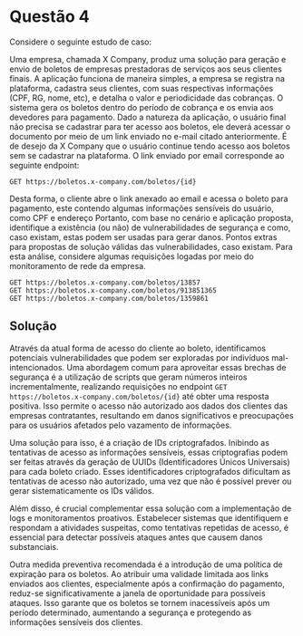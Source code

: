 # Questão 4

Considere o seguinte estudo de caso:

Uma empresa, chamada X Company, produz uma solução para geração e envio de boletos de empresas prestadoras de serviços aos seus clientes finais. A aplicação funciona de maneira simples, a empresa se registra na plataforma, cadastra seus clientes, com suas respectivas informações (CPF, RG, nome, etc), e detalha o valor e periodicidade das cobranças. O sistema gera os boletos dentro do período de cobrança e os envia aos devedores para pagamento. Dado a natureza da aplicação, o usuário final não precisa se cadastrar para ter acesso aos boletos, ele deverá acessar o documento por meio de um link enviado no e-mail citado anteriormente. É de desejo da X Company que o usuário continue tendo acesso aos boletos sem se cadastrar na plataforma. O link enviado por email corresponde ao seguinte endpoint:

```plaintext
GET https://boletos.x-company.com/boletos/{id}
```

Desta forma, o cliente abre o link anexado ao email e acessa o boleto para pagamento, este contendo algumas informações sensíveis do usuário, como CPF e endereço Portanto, com base no cenário e aplicação proposta, identifique a existência (ou não) de vulnerabilidades de segurança e como, caso existam, estas podem ser usadas para gerar danos. Pontos extras para propostas de solução válidas das vulnerabilidades, caso existam. Para esta análise, considere algumas requisições logadas por meio do monitoramento de rede da empresa.

```plaintext
GET https://boletos.x-company.com/boletos/13857 
GET https://boletos.x-company.com/boletos/913851365 
GET https://boletos.x-company.com/boletos/1359861
```

## Solução  

Através da atual forma de acesso do cliente ao boleto, identificamos potenciais vulnerabilidades que podem ser exploradas por indivíduos mal-intencionados. Uma abordagem comum para aproveitar essas brechas de segurança é a utilização de scripts que geram números inteiros incrementalmente, realizando requisições no endpoint `GET https://boletos.x-company.com/boletos/{id}` até obter uma resposta positiva. Isso permite o acesso não autorizado aos dados dos clientes das empresas contratantes, resultando em danos significativos e preocupações para os usuários afetados pelo vazamento de informações.

Uma solução para isso, é a criação de IDs criptografados. Inibindo as tentativas de acesso as informações sensíveis, essas criptografias podem ser feitas através da geração de UUIDs  (Identificadores Únicos Universais) para cada boleto criado. Esses identificadores criptografados dificultam as tentativas de acesso não autorizado, uma vez que não é possível prever ou gerar sistematicamente os IDs válidos.

Além disso, é crucial complementar essa solução com a implementação de logs e monitoramentos proativos. Estabelecer sistemas que identifiquem e respondam a atividades suspeitas, como tentativas repetidas de acesso, é essencial para detectar possíveis ataques antes que causem danos substanciais.

Outra medida preventiva recomendada é a introdução de uma política de expiração para os boletos. Ao atribuir uma validade limitada aos links enviados aos clientes, especialmente após a confirmação do pagamento, reduz-se significativamente a janela de oportunidade para possíveis ataques. Isso garante que os boletos se tornem inacessíveis após um período determinado, aumentando a segurança e protegendo as informações sensíveis dos clientes.
